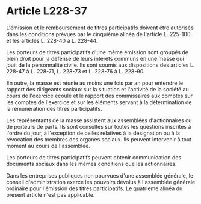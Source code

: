 # Article L228-37

L'émission et le remboursement de titres participatifs doivent être autorisés dans les conditions prévues par le cinquième alinéa de l'article L. 225-100 et les articles L. 228-40 à L. 228-44.

Les porteurs de titres participatifs d'une même émission sont groupés de plein droit pour la défense de leurs intérêts communs en une masse qui jouit de la personnalité civile. Ils sont soumis aux dispositions des articles L. 228-47 à L. 228-71, L. 228-73 et L. 228-76 à L. 228-90.

En outre, la masse est réunie au moins une fois par an pour entendre le rapport des dirigeants sociaux sur la situation et l'activité de la société au cours de l'exercice écoulé et le rapport des commissaires aux comptes sur les comptes de l'exercice et sur les éléments servant à la détermination de la rémunération des titres participatifs.

Les représentants de la masse assistent aux assemblées d'actionnaires ou de porteurs de parts. Ils sont consultés sur toutes les questions inscrites à l'ordre du jour, à l'exception de celles relatives à la désignation ou à la révocation des membres des organes sociaux. Ils peuvent intervenir à tout moment au cours de l'assemblée.

Les porteurs de titres participatifs peuvent obtenir communication des documents sociaux dans les mêmes conditions que les actionnaires.

Dans les entreprises publiques non pourvues d'une assemblée générale, le conseil d'administration exerce les pouvoirs dévolus à l'assemblée générale ordinaire pour l'émission des titres participatifs. Le quatrième alinéa du présent article n'est pas applicable.
